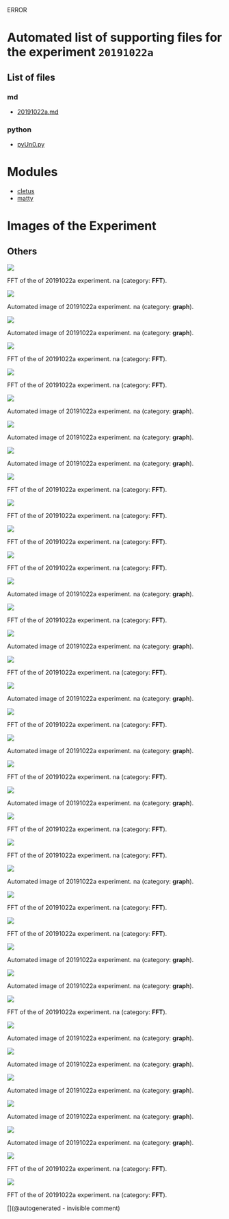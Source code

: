 ERROR

# Automated list of supporting files for the __experiment `20191022a`__

## List of files

### md

* [20191022a.md](/us-draindump/exp/20191022a.md)


### python

* [pyUn0.py](/matty/20191022a/pyUn0.py)





# Modules

* [cletus](/retired/cletus/)
* [matty](/matty/)




# Images of the Experiment

## Others

![](/matty/20191022a/images/20191022a-8-fft.jpg)

FFT of the of 20191022a experiment. na (category: __FFT__).

![](/matty/20191022a/images/20191022a-10.jpg)

Automated image of 20191022a experiment. na (category: __graph__).

![](/matty/20191022a/images/20191022a-4.jpg)

Automated image of 20191022a experiment. na (category: __graph__).

![](/matty/20191022a/images/20191022a-7-fft.jpg)

FFT of the of 20191022a experiment. na (category: __FFT__).

![](/matty/20191022a/images/20191022a-12-fft.jpg)

FFT of the of 20191022a experiment. na (category: __FFT__).

![](/matty/20191022a/images/20191022a-12.jpg)

Automated image of 20191022a experiment. na (category: __graph__).

![](/matty/20191022a/images/20191022a-14.jpg)

Automated image of 20191022a experiment. na (category: __graph__).

![](/matty/20191022a/images/20191022a-18.jpg)

Automated image of 20191022a experiment. na (category: __graph__).

![](/matty/20191022a/images/20191022a-10-fft.jpg)

FFT of the of 20191022a experiment. na (category: __FFT__).

![](/matty/20191022a/images/20191022a-6-fft.jpg)

FFT of the of 20191022a experiment. na (category: __FFT__).

![](/matty/20191022a/images/20191022a-11-fft.jpg)

FFT of the of 20191022a experiment. na (category: __FFT__).

![](/matty/20191022a/images/20191022a-2-fft.jpg)

FFT of the of 20191022a experiment. na (category: __FFT__).

![](/matty/20191022a/images/20191022a-7.jpg)

Automated image of 20191022a experiment. na (category: __graph__).

![](/matty/20191022a/images/20191022a-5-fft.jpg)

FFT of the of 20191022a experiment. na (category: __FFT__).

![](/matty/20191022a/images/20191022a-3.jpg)

Automated image of 20191022a experiment. na (category: __graph__).

![](/matty/20191022a/images/20191022a-18-fft.jpg)

FFT of the of 20191022a experiment. na (category: __FFT__).

![](/matty/20191022a/images/20191022a-16.jpg)

Automated image of 20191022a experiment. na (category: __graph__).

![](/matty/20191022a/images/20191022a-4-fft.jpg)

FFT of the of 20191022a experiment. na (category: __FFT__).

![](/matty/20191022a/images/20191022a-11.jpg)

Automated image of 20191022a experiment. na (category: __graph__).

![](/matty/20191022a/images/20191022a-13-fft.jpg)

FFT of the of 20191022a experiment. na (category: __FFT__).

![](/matty/20191022a/images/20191022a-9.jpg)

Automated image of 20191022a experiment. na (category: __graph__).

![](/matty/20191022a/images/20191022a-3-fft.jpg)

FFT of the of 20191022a experiment. na (category: __FFT__).

![](/matty/20191022a/images/20191022a-17-fft.jpg)

FFT of the of 20191022a experiment. na (category: __FFT__).

![](/matty/20191022a/images/20191022a-5.jpg)

Automated image of 20191022a experiment. na (category: __graph__).

![](/matty/20191022a/images/20191022a-14-fft.jpg)

FFT of the of 20191022a experiment. na (category: __FFT__).

![](/matty/20191022a/images/20191022a-15-fft.jpg)

FFT of the of 20191022a experiment. na (category: __FFT__).

![](/matty/20191022a/images/20191022a-17.jpg)

Automated image of 20191022a experiment. na (category: __graph__).

![](/matty/20191022a/images/20191022a-15.jpg)

Automated image of 20191022a experiment. na (category: __graph__).

![](/matty/20191022a/images/20191022a-9-fft.jpg)

FFT of the of 20191022a experiment. na (category: __FFT__).

![](/matty/20191022a/images/20191022a-6.jpg)

Automated image of 20191022a experiment. na (category: __graph__).

![](/matty/20191022a/images/20191022a-8.jpg)

Automated image of 20191022a experiment. na (category: __graph__).

![](/matty/20191022a/images/20191022a-1.jpg)

Automated image of 20191022a experiment. na (category: __graph__).

![](/matty/20191022a/images/20191022a-2.jpg)

Automated image of 20191022a experiment. na (category: __graph__).

![](/matty/20191022a/images/20191022a-13.jpg)

Automated image of 20191022a experiment. na (category: __graph__).

![](/matty/20191022a/images/20191022a-16-fft.jpg)

FFT of the of 20191022a experiment. na (category: __FFT__).

![](/matty/20191022a/images/20191022a-1-fft.jpg)

FFT of the of 20191022a experiment. na (category: __FFT__).










[](@autogenerated - invisible comment)